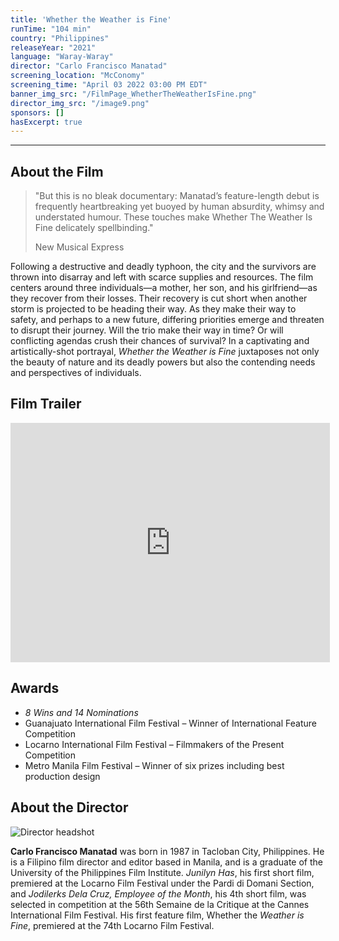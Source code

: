 ```yaml
---
title: 'Whether the Weather is Fine'
runTime: "104 min"
country: "Philippines"
releaseYear: "2021"
language: "Waray-Waray"
director: "Carlo Francisco Manatad"
screening_location: "McConomy"
screening_time: "April 03 2022 03:00 PM EDT"
banner_img_src: "/FilmPage_WhetherTheWeatherIsFine.png"
director_img_src: "/image9.png"
sponsors: []
hasExcerpt: true
---
```



---

<section>

## About the Film

<blockquote class="blockquote">
  <p class="mb-0">"But this is no bleak documentary: Manatad’s feature-length debut is frequently heartbreaking yet buoyed by human absurdity, whimsy and understated humour. These touches make Whether The Weather Is Fine delicately spellbinding."</p>
  <p class="blockquote-footer">New Musical Express</p>
</blockquote>

Following a destructive and deadly typhoon, the city and the survivors are thrown into disarray and left with scarce supplies and resources. The film centers around three individuals—a mother,  her son, and his girlfriend—as they recover from their losses. Their recovery is cut short when another storm is projected to be heading their way. As they make their way to safety, and perhaps to a new future, differing priorities emerge and threaten to disrupt their journey. Will the trio make their way in time? Or will conflicting agendas crush their chances of survival? In a captivating and artistically-shot portrayal, *Whether the Weather is Fine* juxtaposes not only the beauty of nature and its deadly powers but also the contending needs and perspectives of individuals. 
 

</section>

<section>

## Film Trailer

<div class="trailer-container">
    <iframe width="511" height="383" src="https://www.youtube.com/embed/ftnwKicisZc" title="YouTube video player" frameborder="0" allow="accelerometer; autoplay; clipboard-write; encrypted-media; gyroscope; picture-in-picture" allowfullscreen></iframe>
</div>

</section>

<section>

## Awards

- *8 Wins and 14 Nominations*
- Guanajuato International Film Festival – Winner of International Feature Competition
- Locarno International Film Festival – Filmmakers of the Present Competition
- Metro Manila Film Festival – Winner of six prizes including best production design


</section>

<section>

## About the Director

![Director headshot]($basePublicPath$/assets/films/director_headshots/image9.png)

**Carlo Francisco Manatad** was born in 1987 in Tacloban City, Philippines. He is a Filipino film director and editor based in Manila, and is a graduate of the University of the Philippines Film Institute. *Junilyn Has*, his first short film, premiered at the Locarno Film Festival under the Pardi di Domani Section, and *Jodilerks Dela Cruz, Employee of the Month*, his 4th short film, was selected in competition at the 56th Semaine de la Critique at the Cannes International Film Festival. His first feature film, Whether the *Weather is Fine*, premiered at the 74th Locarno Film Festival.


</section>
